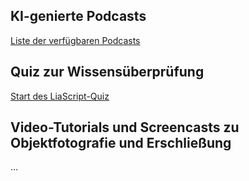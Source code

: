 ## KI-genierte Podcasts
[Liste der verfügbaren Podcasts](https://github.com/digiKulTh/Lehr-Lern-Materialien/blob/main/Interaktives/KI-generierte%20Podcasts.md)

## Quiz zur Wissensüberprüfung
[Start des LiaScript-Quiz](https://liascript.github.io/course/?https://raw.githubusercontent.com/digiKulTh/Lehr-Lern-Materialien/refs/heads/main/Interaktives/Quiz_Kulturgutdigitalisierung.md)

## Video-Tutorials und Screencasts zu Objektfotografie und Erschließung
...
